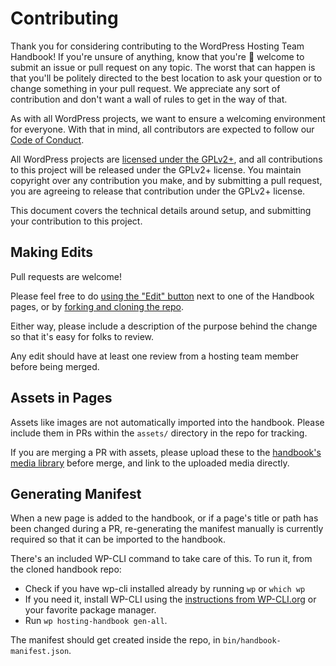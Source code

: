 # Contributing

Thank you for considering contributing to the WordPress Hosting Team Handbook! If you're unsure of anything, know that you're 💯 welcome to submit an issue or pull request on any topic. The worst that can happen is that you'll be politely directed to the best location to ask your question or to change something in your pull request. We appreciate any sort of contribution and don't want a wall of rules to get in the way of that.

As with all WordPress projects, we want to ensure a welcoming environment for everyone. With that in mind, all contributors are expected to follow our [Code of Conduct](/CODE_OF_CONDUCT.md).

All WordPress projects are [licensed under the GPLv2+](/LICENSE), and all contributions to this project will be released under the GPLv2+ license. You maintain copyright over any contribution you make, and by submitting a pull request, you are agreeing to release that contribution under the GPLv2+ license.

This document covers the technical details around setup, and submitting your contribution to this project.

## Making Edits

Pull requests are welcome! 

Please feel free to do [using the "Edit" button](https://help.github.com/en/github/managing-files-in-a-repository/editing-files-in-another-users-repository) next to one of the Handbook pages, or by [forking and cloning the repo](https://git-scm.com/book/en/v2/GitHub-Contributing-to-a-Project).

Either way, please include a description of the purpose behind the change so that it's easy for folks to review.

Any edit should have at least one review from a hosting team member before being merged.

## Assets in Pages

Assets like images are not automatically imported into the handbook.
Please include them in PRs within the `assets/` directory in the repo for tracking.

If you are merging a PR with assets, please upload these to the [handbook's media library](https://make.wordpress.org/hosting/wp-admin/upload.php) before merge, and link to the uploaded media directly.

## Generating Manifest

When a new page is added to the handbook, or if a page's title or path has been changed during a PR, re-generating the manifest manually is currently required so that it can be imported to the handbook.

There's an included WP-CLI command to take care of this. To run it, from the cloned handbook repo:
- Check if you have wp-cli installed already by running `wp` or `which wp`
- If you need it, install WP-CLI using the [instructions from WP-CLI.org](https://wp-cli.org/#Installing) or your favorite package manager.
- Run `wp hosting-handbook gen-all`.

The manifest should get created inside the repo, in `bin/handbook-manifest.json`.
